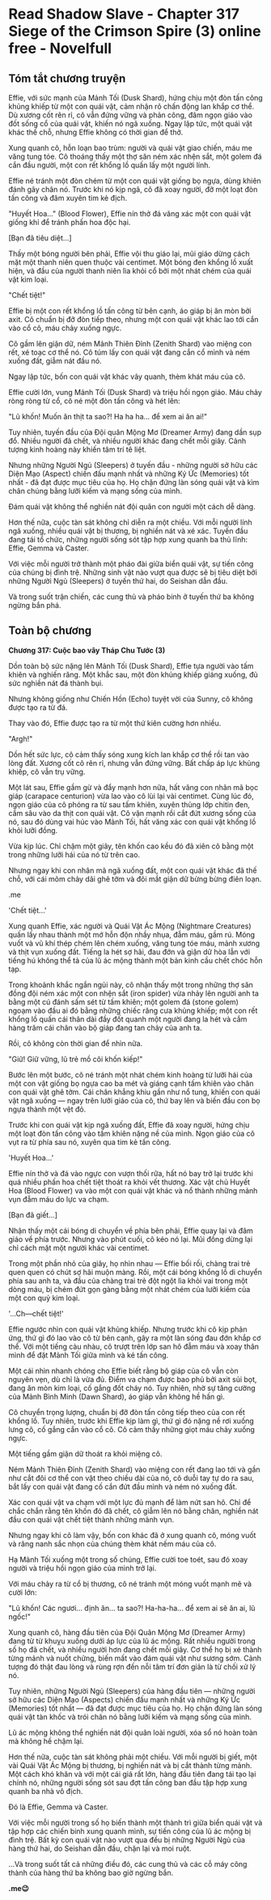 # Read Shadow Slave - Chapter 317 Siege of the Crimson Spire (3) online free - Novelfull

## Tóm tắt chương truyện

Effie, với sức mạnh của Mảnh Tối (Dusk Shard), hứng chịu một đòn tấn công khủng khiếp từ một con quái vật, cảm nhận rõ chấn động lan khắp cơ thể. Dù xương cốt rên rỉ, cô vẫn đứng vững và phản công, đâm ngọn giáo vào đốt sống cổ của quái vật, khiến nó ngã xuống. Ngay lập tức, một quái vật khác thế chỗ, nhưng Effie không có thời gian để thở.

Xung quanh cô, hỗn loạn bao trùm: người và quái vật giao chiến, máu me văng tung tóe. Cô thoáng thấy một thợ săn ném xác nhện sắt, một golem đá cắn đầu người, một con rết khổng lồ quấn lấy một người lính.

Effie né tránh một đòn chém từ một con quái vật giống bọ ngựa, dùng khiên đánh gãy chân nó. Trước khi nó kịp ngã, cô đã xoay người, đỡ một loạt đòn tấn công và đâm xuyên tim kẻ địch.

"Huyết Hoa..." (Blood Flower), Effie nín thở đá văng xác một con quái vật giống khỉ để tránh phấn hoa độc hại.

[Bạn đã tiêu diệt...]

Thấy một bóng người bên phải, Effie vội thu giáo lại, mũi giáo dừng cách mặt một thanh niên quen thuộc vài centimet. Một bóng đen khổng lồ xuất hiện, và đầu của người thanh niên lìa khỏi cổ bởi một nhát chém của quái vật kim loại.

"Chết tiệt!"

Effie bị một con rết khổng lồ tấn công từ bên cạnh, áo giáp bị ăn mòn bởi axit. Cô chuẩn bị đỡ đòn tiếp theo, nhưng một con quái vật khác lao tới cắn vào cổ cô, máu chảy xuống ngực.

Cô gầm lên giận dữ, ném Mảnh Thiên Đỉnh (Zenith Shard) vào miệng con rết, xé toạc cơ thể nó. Cô túm lấy con quái vật đang cắn cổ mình và ném xuống đất, giẫm nát đầu nó.

Ngay lập tức, bốn con quái vật khác vây quanh, thèm khát máu của cô.

Effie cười lớn, vung Mảnh Tối (Dusk Shard) và triệu hồi ngọn giáo. Máu chảy ròng ròng từ cổ, cô né một đòn tấn công và hét lên:

"Lũ khốn! Muốn ăn thịt ta sao?! Ha ha ha... để xem ai ăn ai!"

Tuy nhiên, tuyến đầu của Đội quân Mộng Mơ (Dreamer Army) đang dần sụp đổ. Nhiều người đã chết, và nhiều người khác đang chết mỗi giây. Cảnh tượng kinh hoàng này khiến tâm trí tê liệt.

Nhưng những Người Ngủ (Sleepers) ở tuyến đầu - những người sở hữu các Diện Mạo (Aspect) chiến đấu mạnh nhất và những Ký Ức (Memories) tốt nhất - đã đạt được mục tiêu của họ. Họ chặn đứng làn sóng quái vật và kìm chân chúng bằng lưỡi kiếm và mạng sống của mình.

Đám quái vật không thể nghiền nát đội quân con người một cách dễ dàng.

Hơn thế nữa, cuộc tàn sát không chỉ diễn ra một chiều. Với mỗi người lính ngã xuống, nhiều quái vật bị thương, bị nghiền nát và xé xác. Tuyến đầu đang tái tổ chức, những người sống sót tập hợp xung quanh ba thủ lĩnh: Effie, Gemma và Caster.

Với việc mỗi người trở thành một pháo đài giữa biển quái vật, sự tiến công của chúng bị đình trệ. Những sinh vật nào vượt qua được sẽ bị tiêu diệt bởi những Người Ngủ (Sleepers) ở tuyến thứ hai, do Seishan dẫn đầu.

Và trong suốt trận chiến, các cung thủ và pháo binh ở tuyến thứ ba không ngừng bắn phá.

## Toàn bộ chương

**Chương 317: Cuộc bao vây Tháp Chu Tước (3)**

Dồn toàn bộ sức nặng lên Mảnh Tối (Dusk Shard), Effie tựa người vào tấm khiên và nghiến răng. Một khắc sau, một đòn khủng khiếp giáng xuống, đủ sức nghiền nát đá thành bụi.

Nhưng không giống như Chiến Hồn (Echo) tuyệt vời của Sunny, cô không được tạo ra từ đá.

Thay vào đó, Effie được tạo ra từ một thứ kiên cường hơn nhiều.

"Argh!"

Dồn hết sức lực, cô cảm thấy sóng xung kích lan khắp cơ thể rồi tan vào lòng đất. Xương cốt cô rên rỉ, nhưng vẫn đứng vững. Bất chấp áp lực khủng khiếp, cô vẫn trụ vững.

Một lát sau, Effie gầm gừ và đẩy mạnh hơn nữa, hất văng con nhân mã bọc giáp (carapace centurion) vừa lao vào cô lùi lại vài centimet. Cùng lúc đó, ngọn giáo của cô phóng ra từ sau tấm khiên, xuyên thủng lớp chitin đen, cắm sâu vào da thịt con quái vật. Cô vặn mạnh rồi cắt đứt xương sống của nó, sau đó dùng vai húc vào Mảnh Tối, hất văng xác con quái vật khổng lồ khỏi lưỡi đồng.

Vừa kịp lúc. Chỉ chậm một giây, tên khốn cao kều đó đã xiên cô bằng một trong những lưỡi hái của nó từ trên cao.

Nhưng ngay khi con nhân mã ngã xuống đất, một con quái vật khác đã thế chỗ, với cái mõm chảy dãi ghê tởm và đôi mắt giận dữ bừng bừng điên loạn.

.me

'Chết tiệt...'

Xung quanh Effie, xác người và Quái Vật Ác Mộng (Nightmare Creatures) quấn lấy nhau thành một mớ hỗn độn nhầy nhụa, đẫm máu, gầm rú. Móng vuốt và vũ khí thép chém lên chém xuống, văng tung tóe máu, mảnh xương và thịt vụn xuống đất. Tiếng la hét sợ hãi, đau đớn và giận dữ hòa lẫn với tiếng hú không thể tả của lũ ác mộng thành một bản kinh cầu chết chóc hỗn tạp.

Trong khoảnh khắc ngắn ngủi này, cô nhận thấy một trong những thợ săn đồng đội ném xác một con nhện sắt (iron spider) vừa nhảy lên người anh ta bằng một cú đánh sấm sét từ tấm khiên; một golem đá (stone golem) ngoạm vào đầu ai đó bằng những chiếc răng cưa khủng khiếp; một con rết khổng lồ quấn cái thân dài đầy đốt quanh một người đang la hét và cắm hàng trăm cái chân vào bộ giáp đang tan chảy của anh ta.

Rồi, cô không còn thời gian để nhìn nữa.

"Giữ! Giữ vững, lũ trẻ mồ côi khốn kiếp!"

Bước lên một bước, cô né tránh một nhát chém kinh hoàng từ lưỡi hái của một con vật giống bọ ngựa cao ba mét và giáng cạnh tấm khiên vào chân con quái vật ghê tởm. Cái chân khẳng khiu gần như nổ tung, khiến con quái vật ngã xuống — ngay trên lưỡi giáo của cô, thứ bay lên và biến đầu con bọ ngựa thành một vệt đỏ.

Trước khi con quái vật kịp ngã xuống đất, Effie đã xoay người, hứng chịu một loạt đòn tấn công vào tấm khiên nặng nề của mình. Ngọn giáo của cô vụt ra từ phía sau nó, xuyên qua tim kẻ tấn công.

'Huyết Hoa...'

Effie nín thở và đá vào ngực con vượn thối rữa, hất nó bay trở lại trước khi quá nhiều phấn hoa chết tiệt thoát ra khỏi vết thương. Xác vật chủ Huyết Hoa (Blood Flower) va vào một con quái vật khác và nổ thành những mảnh vụn đẫm máu do lực va chạm.

[Bạn đã giết...]

Nhận thấy một cái bóng di chuyển về phía bên phải, Effie quay lại và đâm giáo về phía trước. Nhưng vào phút cuối, cô kéo nó lại. Mũi đồng dừng lại chỉ cách mặt một người khác vài centimet.

Trong một phần nhỏ của giây, họ nhìn nhau — Effie bối rối, chàng trai trẻ quen quen có chút sợ hãi muộn màng. Rồi, một cái bóng khổng lồ di chuyển phía sau anh ta, và đầu của chàng trai trẻ đột ngột lìa khỏi vai trong một dòng máu, bị chém đứt gọn gàng bằng một nhát chém của lưỡi kiếm của một con quỷ kim loại.

'...Ch—chết tiệt!'

Effie ngước nhìn con quái vật khủng khiếp. Nhưng trước khi cô kịp phản ứng, thứ gì đó lao vào cô từ bên cạnh, gây ra một làn sóng đau đớn khắp cơ thể. Với một tiếng càu nhàu, cô trượt trên lớp san hô đẫm máu và xoay thân mình để đặt Mảnh Tối giữa mình và kẻ tấn công.

Một cái nhìn nhanh chóng cho Effie biết rằng bộ giáp của cô vẫn còn nguyên vẹn, dù chỉ là vừa đủ. Điểm va chạm được bao phủ bởi axit sủi bọt, đang ăn mòn kim loại, cố gắng đốt cháy nó. Tuy nhiên, nhờ sự tăng cường của Mảnh Bình Minh (Dawn Shard), áo giáp vẫn không hề hấn gì.

Cô chuyển trọng lượng, chuẩn bị đỡ đòn tấn công tiếp theo của con rết khổng lồ. Tuy nhiên, trước khi Effie kịp làm gì, thứ gì đó nặng nề rơi xuống lưng cô, cố gắng cắn vào cổ cô. Cô cảm thấy những giọt máu chảy xuống ngực.

Một tiếng gầm giận dữ thoát ra khỏi miệng cô.

Ném Mảnh Thiên Đỉnh (Zenith Shard) vào miệng con rết đang lao tới và gần như cắt đôi cơ thể con vật theo chiều dài của nó, cô duỗi tay tự do ra sau, bắt lấy con quái vật đang cố cắn đứt đầu mình và ném nó xuống đất.

Xác con quái vật va chạm với một lực đủ mạnh để làm nứt san hô. Chỉ để chắc chắn rằng tên khốn đó đã chết, cô giẫm lên nó bằng chân, nghiền nát đầu con quái vật chết tiệt thành những mảnh vụn.

Nhưng ngay khi cô làm vậy, bốn con khác đã ở xung quanh cô, móng vuốt và răng nanh sắc nhọn của chúng thèm khát nếm máu của cô.

Hạ Mảnh Tối xuống một trong số chúng, Effie cười toe toét, sau đó xoay người và triệu hồi ngọn giáo của mình trở lại.

Với máu chảy ra từ cổ bị thương, cô né tránh một móng vuốt mạnh mẽ và cười lớn:

"Lũ khốn! Các ngươi... định ăn... ta sao?! Ha-ha-ha... để xem ai sẽ ăn ai, lũ ngốc!"

Xung quanh cô, hàng đầu tiên của Đội Quân Mộng Mơ (Dreamer Army) đang từ từ khuỵu xuống dưới áp lực của lũ ác mộng. Rất nhiều người trong số họ đã chết, và nhiều người hơn đang chết mỗi giây. Cơ thể họ bị xé thành từng mảnh và nuốt chửng, biến mất vào đám quái vật như sương sớm. Cảnh tượng đó thật đau lòng và rùng rợn đến nỗi tâm trí đơn giản là từ chối xử lý nó.

Tuy nhiên, những Người Ngủ (Sleepers) của hàng đầu tiên — những người sở hữu các Diện Mạo (Aspects) chiến đấu mạnh nhất và những Ký Ức (Memories) tốt nhất — đã đạt được mục tiêu của họ. Họ chặn đứng làn sóng quái vật tàn khốc và trói chân nó bằng lưỡi kiếm và mạng sống của mình.

Lũ ác mộng không thể nghiền nát đội quân loài người, xóa sổ nó hoàn toàn mà không hề chậm lại.

Hơn thế nữa, cuộc tàn sát không phải một chiều. Với mỗi người bị giết, một vài Quái Vật Ác Mộng bị thương, bị nghiền nát và bị cắt thành từng mảnh. Một cách khó khăn và với một cái giá rất lớn, hàng đầu tiên đang tái tạo lại chính nó, những người sống sót sau đợt tấn công ban đầu tập hợp xung quanh ba nhà vô địch.

Đó là Effie, Gemma và Caster.

Với việc mỗi người trong số họ biến thành một thành trì giữa biển quái vật và tập hợp các chiến binh xung quanh mình, sự tiến công của lũ ác mộng bị đình trệ. Bất kỳ con quái vật nào vượt qua đều bị những Người Ngủ của hàng thứ hai, do Seishan dẫn đầu, chặn lại và moi ruột.

...Và trong suốt tất cả những điều đó, các cung thủ và các cỗ máy công thành của hàng thứ ba không bao giờ ngừng bắn.

**.me😉**